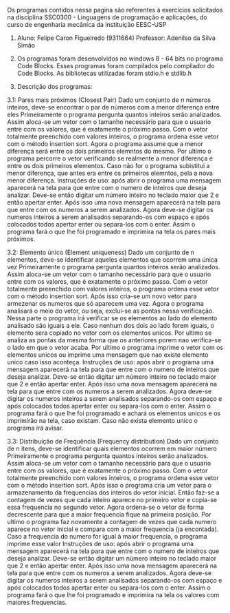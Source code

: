   Os programas contidos nessa pagina são referentes à exercicios solicitados na disciplina SSC0300 - Linguagens de programação e aplicações, do curso de engenharia mecânica da instituição EESC-USP

1. Aluno: Felipe Caron Figueiredo (9311664)
   Professor: Adenilso da Silva Simão

2. Os programas foram desenvolvidos no windows 8 - 64 bits no programa Code Blocks. Esses programas foram compilados pelo compilador do Code Blocks. As bibliotecas utilizadas foram stdio.h e stdlib.h

3. Descrição dos programas:

  3.1: Pares mais próximos (Closest Pair) 
  Dado um conjunto de n números inteiros, deve-se encontrar o par de números com a menor diferença entre eles
  Primeiramente o programa pergunta quantos inteiros serão analizados. Assim aloca-se um vetor com o tamanho necessário para que o usuario entre com os valores, que é exatamente o próximo passo. Com o vetor totalmente preenchido com valores inteiros, o programa ordena esse vetor com o método insertion sort. Agora o programa assume que a menor diferença será entre os dois primeiros elemntos do mesmo. Por ultimo o programa percorre o vetor verificando se realmente a menor diferença é entre os dois primeiros elementos. Caso não for o programa subistitui a menor diferença, que antes era entre os primeiros elemntos, pela a nova menor diferença.
  Instruções de uso: após abrir o programa uma mensagem aparecerá na tela para que entre com o numero de inteiros que deseja analizar. Deve-se então digitar um número inteiro no teclado maior que 2 e então apertar enter. Após isso uma nova mensagem aparecerá na tela para que entre com os numeros a serem analizados. Agora deve-se digitar os numeros inteiros a serem analisados separando-os com espaço e após colocados todos apertar enter ou separa-los com o enter. Assim o programa fará o que lhe foi programado e imprimira na tela os pares mais próximos. 
 
 3.2: Elemento único (Element uniqueness) 
 Dado um conjunto de n elementos, deve-se identificar aqueles elementos que ocorrem uma única vez
 Primeiramente o programa pergunta quantos inteiros serão analizados. Assim aloca-se um vetor com o tamanho necessário para que o usuario entre com os valores, que é exatamente o próximo passo. Com o vetor totalmente preenchido com valores inteiros, o programa ordena esse vetor com o método insertion sort. Após isso cria-se um novo vetor para armezenar os numeros que só aparecem uma vez. Agora o programa analisará o meio do vetor, ou seja, exclui-se as pontas nessa verificação. Nessa parte o programa irá verificar se os elementos ao lado do elemento analisado são iguais a ele. Caso nenhum dos dois ao lado forem iguais, o elemento sera copiado no vetor com os elementos unicos. Por ultimo se analiza as pontas da mesma forma que os anteriores porem nao verifica-se o lado em que o vetor acaba. Por ultimo o programa imprime o vetor com os elementos unicos ou imprime uma mensagem que nao existe elemento unico caso isso aconteça.
 Instruções de uso: após abrir o programa uma mensagem aparecerá na tela para que entre com o numero de inteiros que deseja analizar. Deve-se então digitar um número inteiro no teclado maior que 2 e então apertar enter. Após isso uma nova mensagem aparecerá na tela para que entre com os numeros a serem analizados. Agora deve-se digitar os numeros inteiros a serem analisados separando-os com espaço e após colocados todos apertar enter ou separa-los com o enter. Assim o programa fará o que lhe foi programado e achará os elementos unicos e os imprimirão na tela, caso existam. Caso não exista elemento unico o programa irá avisar.
 
 3.3: Distribuição de Frequência (Frequency distribution) 
 Dado um conjunto de n itens, deve-se identificar quais elementos ocorrem em maior número
 Primeiramente o programa pergunta quantos inteiros serão analizados. Assim aloca-se um vetor com o tamanho necessário para que o usuario entre com os valores, que é exatamente o próximo passo. Com o vetor totalmente preenchido com valores inteiros, o programa ordena esse vetor com o método insertion sort. Após isso o programa cria um vetor para o armazenamento da frequencias dos inteiros do vetor inicial. Então faz-se a contagem de vezes que cada inteiro aparece no primeiro vetor e copia-se essa frequencia no segundo vetor. Agora ordena-se o vetor de forma decrescente para que a maior frequencia fique na primeira posição. Por ultimo o programa faz novamente a contagem de vezes que cada numero aparece no vetor inicial e compara com a maior frequencia (ja encontada). Caso a frequencia do numero for igual à maior frequencia, o programa imprime esse valor
 Instruções de uso: após abrir o programa uma mensagem aparecerá na tela para que entre com o numero de inteiros que deseja analizar. Deve-se então digitar um número inteiro no teclado maior que 2 e então apertar enter. Após isso uma nova mensagem aparecerá na tela para que entre com os numeros a serem analizados. Agora deve-se digitar os numeros inteiros a serem analisados separando-os com espaço e após colocados todos apertar enter ou separa-los com o enter. Assim o programa fará o que lhe foi programado e imprimira na tela os valores com maiores frequencias.
